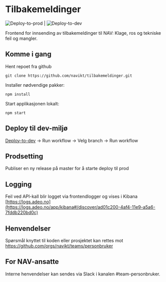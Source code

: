 # Tilbakemeldinger

![Deploy-to-prod](https://github.com/navikt/tilbakemeldinger/workflows/Deploy-to-prod/badge.svg) | ![Deploy-to-dev](https://github.com/navikt/tilbakemeldinger/workflows/Deploy-to-dev/badge.svg)

Frontend for innsending av tilbakemeldinger til NAV: Klage, ros og tekniske feil og mangler.

## Komme i gang

Hent repoet fra github

```
git clone https://github.com/navikt/tilbakemeldinger.git
```

Installer nødvendige pakker:

```
npm install
```

Start applikasjonen lokalt:

```
npm start
```

## Deploy til dev-miljø

[Deploy-to-dev](https://github.com/navikt/tilbakemeldinger/actions/workflows/deploy.dev.yml) -> Run workflow -> Velg branch -> Run workflow

## Prodsetting

Publiser en ny release på master for å starte deploy til prod

## Logging

Feil ved API-kall blir logget via frontendlogger og vises i Kibana<br>
[https://logs.adeo.no](https://logs.adeo.no/app/kibana#/discover/ad01c200-4af4-11e9-a5a6-7fddb220bd0c)

## Henvendelser

Spørsmål knyttet til koden eller prosjektet kan rettes mot https://github.com/orgs/navikt/teams/personbruker

## For NAV-ansatte

Interne henvendelser kan sendes via Slack i kanalen #team-personbruker.
